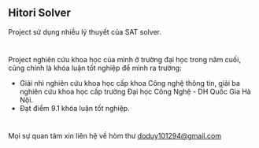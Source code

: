 ## Hitori Solver
Project sử dụng nhiều lý thuyết của SAT solver.
#
Project nghiên cứu khoa học của mình ở trường đại học trong năm cuối, cũng chính là khóa luận tốt nghiệp để mình ra trường:
- Giải nhì nghiên cứu khoa học cấp khoa Công nghệ thông tin, giải ba nghiên cứu khoa học cấp trường Đại học Công Nghệ - DH Quốc Gia Hà Nội.
- Đạt điểm 9.1 khóa luận tốt nghiệp.
#
Mọi sự quan tâm xin liên hệ về hòm thư doduy101294@gmail.com
